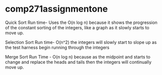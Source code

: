 # comp271assignmentone
Quick Sort Run time- Uses the O(n log n) because it shows the progression of the constant 
sorting of the integers, like a graph as it slowly starts to move up.

Selection Sort Run time- O(n^2) the integers will slowly start to slope up as the test harness 
begin running through the integers

Merge Sort Run Time - O(n log n)  because as the midpoint and starts to change and replace the 
heads and tails then the integers will continually move up. 


